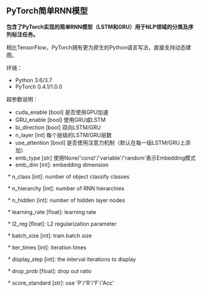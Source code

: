 ## PyTorch简单RNN模型

**包含了PyTorch实现的简单RNN模型（LSTM和GRU）用于NLP领域的分类及序列标注任务。**

相比TensorFlow，PyTorch拥有更为原生的Python语言写法，直接支持动态建图。



环境：

* Python 3.6/3.7
* PyTorch 0.4.1/1.0.0



超参数说明：

* cuda_enable [bool]	是否使用GPU加速
* GRU_enable [bool]	使用GRU或LSTM
* bi_direction [bool]	双向LSTM/GRU
* n_layer [int]			每个层级的LSTM/GRU层数
* use_attention [bool]	是否使用注意力机制（默认在每一级LSTM/GRU上添加）
* emb_type [str]		使用None/'const'/'variable'/'random'表示Embedding模式
* emb_dim [int]: embedding dimension

​        \* n_class [int]: number of object classify classes

​        \* n_hierarchy [int]: number of RNN hierarchies

​        \* n_hidden [int]: number of hidden layer nodes

​        \* learning_rate [float]: learning rate

​        \* l2_reg [float]: L2 regularization parameter

​        \* batch_size [int]: train batch size

​        \* iter_times [int]: iteration times

​        \* display_step [int]: the interval iterations to display

​        \* drop_prob [float]: drop out ratio

​        \* score_standard [str]: use 'P'/'R'/'F'/'Acc'